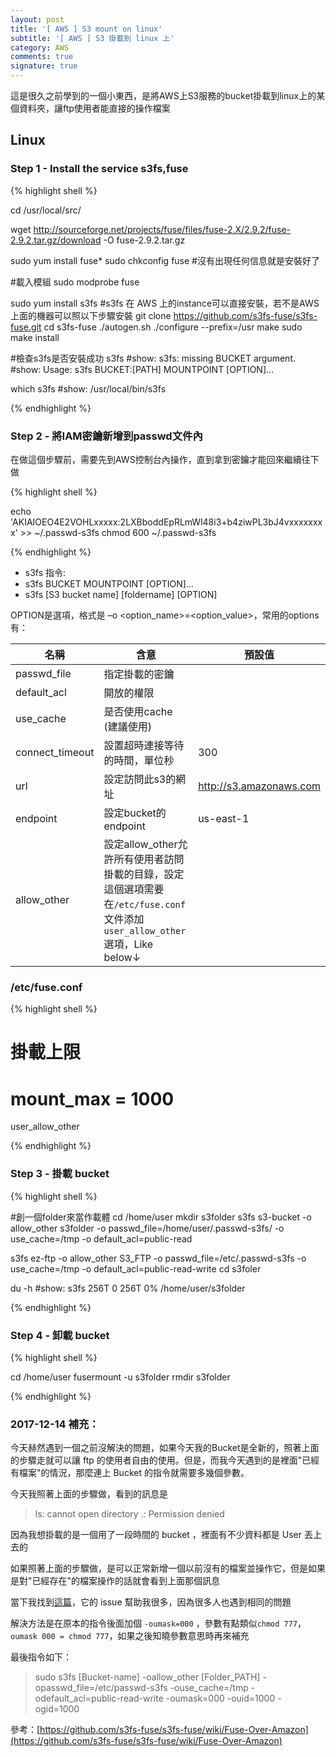 ```yaml
---
layout: post
title: '[ AWS ] S3 mount on linux'
subtitle: '[ AWS ] S3 掛載到 linux 上'
category: AWS
comments: true
signature: true
---
```


<div class="message">
    這是很久之前學到的一個小東西，是將AWS上S3服務的bucket掛載到linux上的某個資料夾，讓ftp使用者能直接的操作檔案
</div>

## Linux

### Step 1 - Install the service s3fs,fuse

{% highlight shell %}

cd /usr/local/src/

wget http://sourceforge.net/projects/fuse/files/fuse-2.X/2.9.2/fuse-2.9.2.tar.gz/download -O fuse-2.9.2.tar.gz

sudo yum install fuse*
sudo chkconfig fuse
#沒有出現任何信息就是安裝好了

#載入模組
sudo modprobe fuse

sudo yum install s3fs
#s3fs 在 AWS 上的instance可以直接安裝，若不是AWS上面的機器可以照以下步驟安裝
git clone https://github.com/s3fs-fuse/s3fs-fuse.git
cd s3fs-fuse
./autogen.sh
./configure --prefix=/usr
make
sudo make install

#檢查s3fs是否安裝成功
s3fs
#show: s3fs: missing BUCKET argument.
#show: Usage: s3fs BUCKET:[PATH] MOUNTPOINT [OPTION]...

which s3fs
#show: /usr/local/bin/s3fs

{% endhighlight %}

### Step 2 - 將IAM密鑰新增到passwd文件內

在做這個步驟前，需要先到AWS控制台內操作，直到拿到密鑰才能回來繼續往下做

{% highlight shell %}

echo 'AKIAIOEO4E2VOHLxxxxx:2LXBboddEpRLmWl48i3+b4ziwPL3bJ4vxxxxxxxx' >> ~/.passwd-s3fs
chmod 600 ~/.passwd-s3fs

{% endhighlight %}

 - s3fs 指令:
 - s3fs BUCKET MOUNTPOINT [OPTION]…
 - s3fs [S3 bucket name] [foldername] [OPTION]

OPTION是選項，格式是 –o <option_name>=<option_value>，常用的options有：

| 名稱 | 含意 | 預設值 |
|-------|--------|---------|
| passwd_file | 指定掛載的密鑰 |  |
| default_acl | 開放的權限 |  |
| use_cache | 是否使用cache (建議使用) |  |
| connect_timeout | 設置超時連接等待的時間，單位秒 | 300 |
| url | 設定訪問此s3的網址 | http://s3.amazonaws.com |
| endpoint | 設定bucket的endpoint | us-east-1 |
| allow_other | 設定allow_other允許所有使用者訪問掛載的目錄，設定這個選項需要在`/etc/fuse.conf`文件添加`user_allow_other`選項，Like below↓ |  |

### /etc/fuse.conf
{% highlight shell %}

# 掛載上限
# mount_max = 1000
user_allow_other

{% endhighlight %}

### Step 3 - 掛載 bucket

{% highlight shell %}

#創一個folder來當作載體
cd /home/user
mkdir s3folder
s3fs s3-bucket -o allow_other s3folder -o passwd_file=/home/user/.passwd-s3fs/ -o use_cache=/tmp -o default_acl=public-read

s3fs ez-ftp -o allow_other S3_FTP -o passwd_file=/etc/.passwd-s3fs -o use_cache=/tmp -o default_acl=public-read-write
cd s3foler

du -h
#show: s3fs            256T     0  256T    0% /home/user/s3folder

{% endhighlight %}


### Step 4 - 卸載 bucket

{% highlight shell %}

cd /home/user
fusermount -u s3folder
rmdir s3folder

{% endhighlight %}

### 2017-12-14 補充：

<div class="message">
    今天赫然遇到一個之前沒解決的問題，如果今天我的Bucket是全新的，照著上面的步驟走就可以讓 ftp 的使用者自由的使用。但是，而我今天遇到的是裡面"已經有檔案"的情況，那麼連上 Bucket 的指令就需要多幾個參數。
</div>

今天我照著上面的步驟做，看到的訊息是

 > ls: cannot open directory .: Permission denied

因為我想掛載的是一個用了一段時間的 bucket ，裡面有不少資料都是 User 丟上去的

如果照著上面的步驟做，是可以正常新增一個以前沒有的檔案並操作它，但是如果是對"已經存在"的檔案操作的話就會看到上面那個訊息

當下我找到[這篇](https://github.com/s3fs-fuse/s3fs-fuse/wiki/Fuse-Over-Amazon)，它的 issue 幫助我很多，因為很多人也遇到相同的問題

解決方法是在原本的指令後面加個 `-oumask=000` ，參數有點類似`chmod 777`，`oumask 000 = chmod 777`，如果之後知曉參數意思時再來補充

最後指令如下：

 > sudo s3fs [Bucket-name] -oallow_other [Folder_PATH] -opasswd_file=/etc/passwd-s3fs -ouse_cache=/tmp -odefault_acl=public-read-write -oumask=000 -ouid=1000 -ogid=1000

參考：[https://github.com/s3fs-fuse/s3fs-fuse/wiki/Fuse-Over-Amazon](https://github.com/s3fs-fuse/s3fs-fuse/wiki/Fuse-Over-Amazon)
